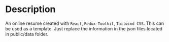 # Description

An online resume created with `React`, `Redux-Toolkit`, `Tailwind CSS`. This can be used as
a template. Just replace the information in the json files located in public/data folder.
